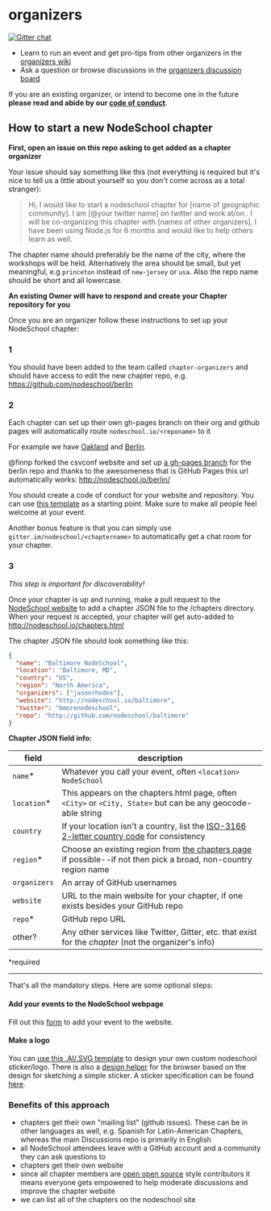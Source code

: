 organizers 
==========

[![Gitter chat](https://badges.gitter.im/nodeschool/organizers.png)](https://gitter.im/nodeschool/organizers)

- Learn to run an event and get pro-tips from other organizers in the [organizers wiki](https://github.com/nodeschool/organizers/wiki)
- Ask a question or browse discussions in the [organizers discussion board](https://github.com/nodeschool/organizers/issues)

If you are an existing organizer, or intend to become one in the future **please read and abide by our [code of conduct](https://github.com/nodeschool/organizers/blob/master/code_of_conduct.md)**.

## How to start a new NodeSchool chapter

**First, open an issue on this repo asking to get added as a chapter organizer**

Your issue should say something like this (not everything is required but it's nice to tell us a little about yourself so you don't come across as a total stranger):

> Hi, I would like to start a nodeschool chapter for [name of geographic community]. I am [@your twitter name] on twitter and work at/on <name of company or project>. I will be co-organizing this chapter with [names of other organizers]. I have been using Node.js for 6 months and would like to help others learn as well.

The chapter name should preferably be the name of the city, where the workshops will
be held. Alternatively the area should be small, but yet meaningful, e.g `princeton` instead of
`new-jersey` or `usa`. Also the repo name should be short and all lowercase.

**An existing Owner will have to respond and create your Chapter repository for you**

Once you are an organizer follow these instructions to set up your NodeSchool chapter:

### 1

You should have been added to the team called `chapter-organizers` and should have access to edit the new chapter repo, e.g. https://github.com/nodeschool/berlin

### 2

Each chapter can set up their own gh-pages branch on their org and github pages will automatically route `nodeschool.io/<reponame>` to it

For example we have [Oakland](https://github.com/nodeschool/oakland) and [Berlin](https://github.com/nodeschool/berlin).

@finnp forked the csvconf website and set up [a gh-pages branch](https://github.com/nodeschool/berlin/tree/gh-pages) for the berlin repo and thanks to the awesomeness that is GitHub Pages this url automatically works: http://nodeschool.io/berlin/

You should create a code of conduct for your website and repository. You can use 
[this template](codeofconduct-template.md) as a starting point. Make sure to make
all people feel welcome at your event.

Another bonus feature is that you can simply use `gitter.im/nodeschool/<chaptername>` to automatically get a chat room for your chapter.

### 3

_This step is important for discoverability!_

Once your chapter is up and running, make a pull request to the [NodeSchool website](https://github.com/nodeschool/nodeschool.github.io/) to add a chapter JSON file to the /chapters directory. When your request is accepted, your chapter will get auto-added to http://nodeschool.io/chapters.html

The chapter JSON file should look something like this: 

```json
{
  "name": "Baltimore NodeSchool",
  "location": "Baltimore, MD",
  "country": "US",
  "region": "North America",
  "organizers": ["jasonrhodes"],
  "website": "http://nodeschool.io/baltimore",
  "twitter": "bmorenodeschool",
  "repo": "http://github.com/nodeschool/baltimore"
}
```

**Chapter JSON field info:**

| field | description |
|-------|-----------|
| `name`* | Whatever you call your event, often `<location> NodeSchool` |
| `location`* | This appears on the chapters.html page, often `<City>` or `<City, State>` but can be any geocode-able string |
| `country` | If your location isn't a country, list the [ISO-3166 2-letter country code](http://en.wikipedia.org/wiki/ISO_3166-1_alpha-2) for consistency |
| `region`* | Choose an existing region from [the chapters page](http://nodeschool.io/chapters.html) if possible--if not then pick a broad, non-country region name |
| `organizers` | An array of GitHub usernames |
| `website` | URL to the main website for your chapter, if one exists besides your GitHub repo |
| `repo`* | GitHub repo URL |
| other? | Any other services like Twitter, Gitter, etc. that exist for the _chapter_ (not the organizer's info) |

*required

---

That's all the mandatory steps. Here are some optional steps:

#### Add your events to the NodeSchool webpage

Fill out this [form](https://docs.google.com/forms/d/1vYW-Yw82kt_q7WDgBY6gQqFrg3zuD2rDPXEG-cbq7e4/viewform?usp=form_confirm) to add your event to the website.

#### Make a logo

You can [use this .AI/.SVG template](https://github.com/nodeschool/nodeschool.github.io/tree/master/images/make-a-sticker) to design your own custom nodeschool sticker/logo. There is also a [design helper](http://www.finnpauls.de/nodeschool-stickerify/) for the browser based on the design for sketching a simple sticker. A sticker specification can be found [here](https://github.com/terinjokes/StickerConstructorSpec). 


### Benefits of this approach

- chapters get their own "mailing list" (github issues). These can be in other languages as well, e.g. Spanish for Latin-American Chapters, whereas the main Discussions repo is primarily in English
- all NodeSchool attendees leave with a GitHub account and a community they can ask questions to
- chapters get their own website
- since all chapter members are [open open source](https://github.com/rvagg/node-leveldown#contributing) style contributors it means everyone gets empowered to help moderate discussions and improve the chapter website
- we can list all of the chapters on the nodeschool site
